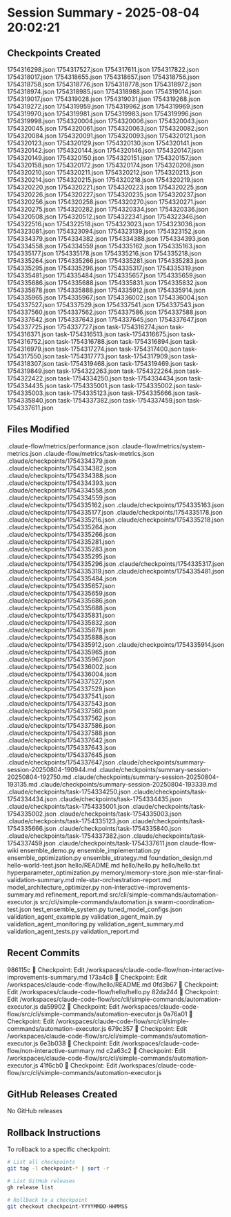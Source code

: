 # Session Summary - 2025-08-04 20:02:21

## Checkpoints Created
1754316298.json
1754317527.json
1754317611.json
1754317822.json
1754318017.json
1754318655.json
1754318657.json
1754318756.json
1754318758.json
1754318776.json
1754318778.json
1754318972.json
1754318974.json
1754318985.json
1754318988.json
1754319014.json
1754319017.json
1754319028.json
1754319031.json
1754319268.json
1754319272.json
1754319959.json
1754319962.json
1754319969.json
1754319970.json
1754319981.json
1754319983.json
1754319996.json
1754319998.json
1754320004.json
1754320006.json
1754320043.json
1754320045.json
1754320061.json
1754320063.json
1754320082.json
1754320084.json
1754320091.json
1754320093.json
1754320121.json
1754320123.json
1754320129.json
1754320130.json
1754320141.json
1754320142.json
1754320144.json
1754320146.json
1754320147.json
1754320149.json
1754320150.json
1754320151.json
1754320157.json
1754320158.json
1754320172.json
1754320174.json
1754320208.json
1754320210.json
1754320211.json
1754320212.json
1754320213.json
1754320214.json
1754320215.json
1754320218.json
1754320219.json
1754320220.json
1754320221.json
1754320223.json
1754320225.json
1754320226.json
1754320227.json
1754320235.json
1754320237.json
1754320256.json
1754320258.json
1754320270.json
1754320271.json
1754320275.json
1754320282.json
1754320334.json
1754320336.json
1754320508.json
1754320512.json
1754322341.json
1754322346.json
1754322516.json
1754322518.json
1754323023.json
1754323036.json
1754323081.json
1754323094.json
1754323139.json
1754323152.json
1754334379.json
1754334382.json
1754334388.json
1754334393.json
1754334558.json
1754334559.json
1754335162.json
1754335163.json
1754335177.json
1754335178.json
1754335216.json
1754335218.json
1754335264.json
1754335266.json
1754335281.json
1754335283.json
1754335295.json
1754335296.json
1754335317.json
1754335319.json
1754335481.json
1754335484.json
1754335657.json
1754335659.json
1754335686.json
1754335688.json
1754335831.json
1754335832.json
1754335878.json
1754335888.json
1754335912.json
1754335914.json
1754335965.json
1754335967.json
1754336002.json
1754336004.json
1754337527.json
1754337529.json
1754337541.json
1754337543.json
1754337560.json
1754337562.json
1754337586.json
1754337588.json
1754337642.json
1754337643.json
1754337645.json
1754337647.json
1754337725.json
1754337727.json
task-1754316274.json
task-1754316371.json
task-1754316513.json
task-1754316675.json
task-1754316752.json
task-1754316788.json
task-1754316894.json
task-1754316979.json
task-1754317274.json
task-1754317400.json
task-1754317550.json
task-1754317773.json
task-1754317909.json
task-1754318307.json
task-1754319468.json
task-1754319469.json
task-1754319849.json
task-1754322263.json
task-1754322264.json
task-1754322422.json
task-1754334250.json
task-1754334434.json
task-1754334435.json
task-1754335001.json
task-1754335002.json
task-1754335003.json
task-1754335123.json
task-1754335666.json
task-1754335840.json
task-1754337382.json
task-1754337459.json
task-1754337611.json

## Files Modified
.claude-flow/metrics/performance.json
.claude-flow/metrics/system-metrics.json
.claude-flow/metrics/task-metrics.json
.claude/checkpoints/1754334379.json
.claude/checkpoints/1754334382.json
.claude/checkpoints/1754334388.json
.claude/checkpoints/1754334393.json
.claude/checkpoints/1754334558.json
.claude/checkpoints/1754334559.json
.claude/checkpoints/1754335162.json
.claude/checkpoints/1754335163.json
.claude/checkpoints/1754335177.json
.claude/checkpoints/1754335178.json
.claude/checkpoints/1754335216.json
.claude/checkpoints/1754335218.json
.claude/checkpoints/1754335264.json
.claude/checkpoints/1754335266.json
.claude/checkpoints/1754335281.json
.claude/checkpoints/1754335283.json
.claude/checkpoints/1754335295.json
.claude/checkpoints/1754335296.json
.claude/checkpoints/1754335317.json
.claude/checkpoints/1754335319.json
.claude/checkpoints/1754335481.json
.claude/checkpoints/1754335484.json
.claude/checkpoints/1754335657.json
.claude/checkpoints/1754335659.json
.claude/checkpoints/1754335686.json
.claude/checkpoints/1754335688.json
.claude/checkpoints/1754335831.json
.claude/checkpoints/1754335832.json
.claude/checkpoints/1754335878.json
.claude/checkpoints/1754335888.json
.claude/checkpoints/1754335912.json
.claude/checkpoints/1754335914.json
.claude/checkpoints/1754335965.json
.claude/checkpoints/1754335967.json
.claude/checkpoints/1754336002.json
.claude/checkpoints/1754336004.json
.claude/checkpoints/1754337527.json
.claude/checkpoints/1754337529.json
.claude/checkpoints/1754337541.json
.claude/checkpoints/1754337543.json
.claude/checkpoints/1754337560.json
.claude/checkpoints/1754337562.json
.claude/checkpoints/1754337586.json
.claude/checkpoints/1754337588.json
.claude/checkpoints/1754337642.json
.claude/checkpoints/1754337643.json
.claude/checkpoints/1754337645.json
.claude/checkpoints/1754337647.json
.claude/checkpoints/summary-session-20250804-190944.md
.claude/checkpoints/summary-session-20250804-192750.md
.claude/checkpoints/summary-session-20250804-193135.md
.claude/checkpoints/summary-session-20250804-193339.md
.claude/checkpoints/task-1754334250.json
.claude/checkpoints/task-1754334434.json
.claude/checkpoints/task-1754334435.json
.claude/checkpoints/task-1754335001.json
.claude/checkpoints/task-1754335002.json
.claude/checkpoints/task-1754335003.json
.claude/checkpoints/task-1754335123.json
.claude/checkpoints/task-1754335666.json
.claude/checkpoints/task-1754335840.json
.claude/checkpoints/task-1754337382.json
.claude/checkpoints/task-1754337459.json
.claude/checkpoints/task-1754337611.json
claude-flow-wiki
ensemble_demo.py
ensemble_implementation.py
ensemble_optimization.py
ensemble_strategy.md
foundation_design.md
hello-world-test.json
hello/README.md
hello/hello.py
hello/hello.txt
hyperparameter_optimization.py
memory/memory-store.json
mle-star-final-validation-summary.md
mle-star-orchestration-report.md
model_architecture_optimizer.py
non-interactive-improvements-summary.md
refinement_report.md
src/cli/simple-commands/automation-executor.js
src/cli/simple-commands/automation.js
swarm-coordination-test.json
test_ensemble_system.py
tuned_model_configs.json
validation_agent_example.py
validation_agent_main.py
validation_agent_monitoring.py
validation_agent_summary.md
validation_agent_tests.py
validation_report.md

## Recent Commits
986115c 🔖 Checkpoint: Edit /workspaces/claude-code-flow/non-interactive-improvements-summary.md
173a4c8 🔖 Checkpoint: Edit /workspaces/claude-code-flow/hello/README.md
0fd3b67 🔖 Checkpoint: Edit /workspaces/claude-code-flow/hello/hello.py
82da244 🔖 Checkpoint: Edit /workspaces/claude-code-flow/src/cli/simple-commands/automation-executor.js
da59902 🔖 Checkpoint: Edit /workspaces/claude-code-flow/src/cli/simple-commands/automation-executor.js
0a76a01 🔖 Checkpoint: Edit /workspaces/claude-code-flow/src/cli/simple-commands/automation-executor.js
679c357 🔖 Checkpoint: Edit /workspaces/claude-code-flow/src/cli/simple-commands/automation-executor.js
6e3b038 🔖 Checkpoint: Edit /workspaces/claude-code-flow/non-interactive-summary.md
c2a63c2 🔖 Checkpoint: Edit /workspaces/claude-code-flow/src/cli/simple-commands/automation-executor.js
41f6cb0 🔖 Checkpoint: Edit /workspaces/claude-code-flow/src/cli/simple-commands/automation-executor.js

## GitHub Releases Created
No GitHub releases

## Rollback Instructions
To rollback to a specific checkpoint:
```bash
# List all checkpoints
git tag -l checkpoint-* | sort -r

# List GitHub releases
gh release list

# Rollback to a checkpoint
git checkout checkpoint-YYYYMMDD-HHMMSS
```
